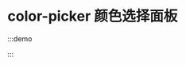 # color-picker 颜色选择面板

:::demo
<style lang="less">
</style>

<template>
    <div>
        <eui-v2-color-picker
            :tabs="[{name: '纯色', value: 'color'}]"
            :color.sync="color"
            :check-cmyk-fn="checkCmyk"
            @change="update"
            @adjust-cmyk="adjustCmyk"
            format="prgb"
            enable-alpha/>
    </div>
</template>

<script>
export default {
    data() {
        return {
            color: null
        }
    },
    methods: {
        update({type, data}) {
            if (type === 'color') {
                this.color = data;
                console.log(data);
            }
        },
        checkCmyk({ r, g, b, a }) {
            return false;
        },
        adjustCmyk({ r, g, b, a }) {
            console.log(r, g, b, a);
        }
    }
}
</script>

:::
